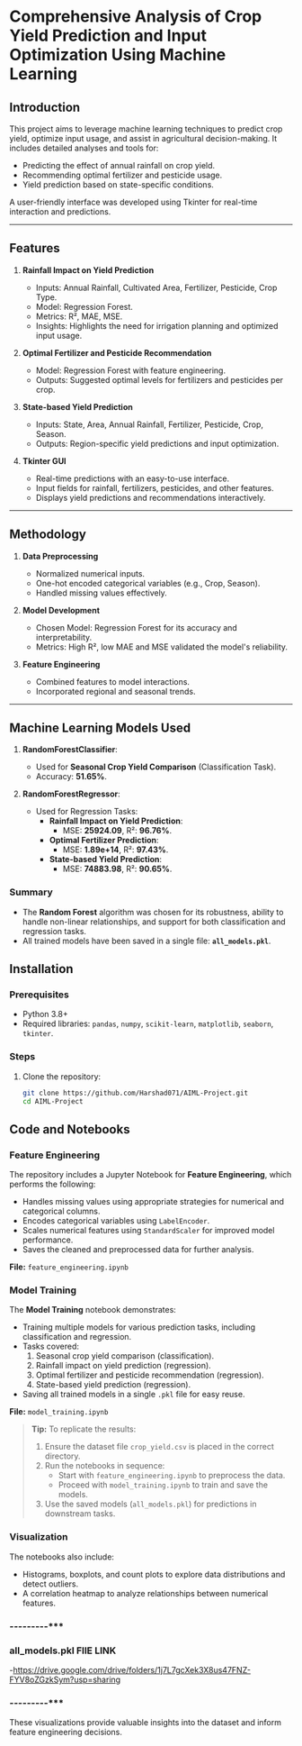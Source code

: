# Comprehensive Analysis of Crop Yield Prediction and Input Optimization Using Machine Learning

## Introduction

This project aims to leverage machine learning techniques to predict crop yield, optimize input usage, and assist in agricultural decision-making. It includes detailed analyses and tools for:

- Predicting the effect of annual rainfall on crop yield.
- Recommending optimal fertilizer and pesticide usage.
- Yield prediction based on state-specific conditions.

A user-friendly interface was developed using Tkinter for real-time interaction and predictions.

---

## Features

1. **Rainfall Impact on Yield Prediction**
   - Inputs: Annual Rainfall, Cultivated Area, Fertilizer, Pesticide, Crop Type.
   - Model: Regression Forest.
   - Metrics: R², MAE, MSE.
   - Insights: Highlights the need for irrigation planning and optimized input usage.

2. **Optimal Fertilizer and Pesticide Recommendation**
   - Model: Regression Forest with feature engineering.
   - Outputs: Suggested optimal levels for fertilizers and pesticides per crop.

3. **State-based Yield Prediction**
   - Inputs: State, Area, Annual Rainfall, Fertilizer, Pesticide, Crop, Season.
   - Outputs: Region-specific yield predictions and input optimization.

4. **Tkinter GUI**
   - Real-time predictions with an easy-to-use interface.
   - Input fields for rainfall, fertilizers, pesticides, and other features.
   - Displays yield predictions and recommendations interactively.

---

## Methodology

1. **Data Preprocessing**
   - Normalized numerical inputs.
   - One-hot encoded categorical variables (e.g., Crop, Season).
   - Handled missing values effectively.

2. **Model Development**
   - Chosen Model: Regression Forest for its accuracy and interpretability.
   - Metrics: High R², low MAE and MSE validated the model's reliability.

3. **Feature Engineering**
   - Combined features to model interactions.
   - Incorporated regional and seasonal trends.

---

## Machine Learning Models Used

1. **RandomForestClassifier**:
   - Used for **Seasonal Crop Yield Comparison** (Classification Task).
   - Accuracy: **51.65%**.

2. **RandomForestRegressor**:
   - Used for Regression Tasks:
     - **Rainfall Impact on Yield Prediction**:
       - MSE: **25924.09**, R²: **96.76%**.
     - **Optimal Fertilizer Prediction**:
       - MSE: **1.89e+14**, R²: **97.43%**.
     - **State-based Yield Prediction**:
       - MSE: **74883.98**, R²: **90.65%**.

### Summary
- The **Random Forest** algorithm was chosen for its robustness, ability to handle non-linear relationships, and support for both classification and regression tasks.
- All trained models have been saved in a single file: **`all_models.pkl`**.


## Installation

### Prerequisites
- Python 3.8+
- Required libraries: `pandas`, `numpy`, `scikit-learn`, `matplotlib`, `seaborn`, `tkinter`.

### Steps
1. Clone the repository:
   ```bash
   git clone https://github.com/Harshad071/AIML-Project.git
   cd AIML-Project
## Code and Notebooks

### Feature Engineering
The repository includes a Jupyter Notebook for **Feature Engineering**, which performs the following:
- Handles missing values using appropriate strategies for numerical and categorical columns.
- Encodes categorical variables using `LabelEncoder`.
- Scales numerical features using `StandardScaler` for improved model performance.
- Saves the cleaned and preprocessed data for further analysis.

**File:** `feature_engineering.ipynb`

### Model Training
The **Model Training** notebook demonstrates:
- Training multiple models for various prediction tasks, including classification and regression.
- Tasks covered:
  1. Seasonal crop yield comparison (classification).
  2. Rainfall impact on yield prediction (regression).
  3. Optimal fertilizer and pesticide recommendation (regression).
  4. State-based yield prediction (regression).
- Saving all trained models in a single `.pkl` file for easy reuse.

**File:** `model_training.ipynb`

> **Tip:** To replicate the results:
> 1. Ensure the dataset file `crop_yield.csv` is placed in the correct directory.
> 2. Run the notebooks in sequence:
>    - Start with `feature_engineering.ipynb` to preprocess the data.
>    - Proceed with `model_training.ipynb` to train and save the models.
> 3. Use the saved models (`all_models.pkl`) for predictions in downstream tasks.

### Visualization
The notebooks also include:
- Histograms, boxplots, and count plots to explore data distributions and detect outliers.
- A correlation heatmap to analyze relationships between numerical features.
 ### ***-----***----*** 
### all_models.pkl FIlE LINK
-https://drive.google.com/drive/folders/1j7L7gcXek3X8us47FNZ-FYV8oZGzkSym?usp=sharing
### ***-----***----***
These visualizations provide valuable insights into the dataset and inform feature engineering decisions.

